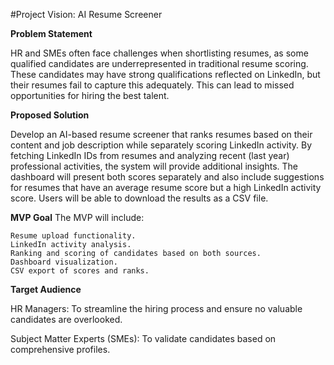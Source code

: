 #Project Vision: AI Resume Screener

**Problem Statement**

HR and SMEs often face challenges when shortlisting resumes, as some qualified candidates are underrepresented in traditional resume scoring. These candidates may have strong qualifications reflected on LinkedIn, but their resumes fail to capture this adequately. This can lead to missed opportunities for hiring the best talent.

**Proposed Solution**

Develop an AI-based resume screener that ranks resumes based on their content and job description while separately scoring LinkedIn activity. By fetching LinkedIn IDs from resumes and analyzing recent (last year) professional activities, the system will provide additional insights. The dashboard will present both scores separately and also include suggestions for resumes that have an average resume score but a high LinkedIn activity score. Users will be able to download the results as a CSV file.

**MVP Goal**
The MVP will include:

    Resume upload functionality.
    LinkedIn activity analysis.
    Ranking and scoring of candidates based on both sources.
    Dashboard visualization.
    CSV export of scores and ranks.

**Target Audience**

HR Managers: To streamline the hiring process and ensure no valuable candidates are overlooked.

Subject Matter Experts (SMEs): To validate candidates based on comprehensive profiles.